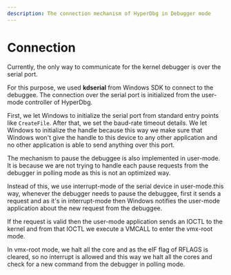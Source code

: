 ```yaml
---
description: The connection mechanism of HyperDbg in Debugger mode
---
```


# Connection

Currently, the only way to communicate for the kernel debugger is over the serial port.

For this purpose, we used **kdserial** from Windows SDK to connect to the debuggee. The connection over the serial port is initialized from the user-mode controller of HyperDbg.

First, we let Windows to initialize the serial port from standard entry points like `CreateFile`. After that, we set the baud-rate timeout details. We let Windows to initialize the handle because this way we make sure that Windows won't give the handle to this device to any other application and no other application is able to send anything over this port.

The mechanism to pause the debuggee is also implemented in user-mode. It is because we are not trying to handle each pause requests from the debugger in polling mode as this is not an optimized way.

Instead of this, we use interrupt-mode of the serial device in user-mode.this way, whenever the debugger needs to pause the debuggee, first it sends a request and as it's in interrupt-mode then Windows notifies the user-mode application about the new request from the debuggee. 

If the request is valid then the user-mode application sends an IOCTL to the kernel and from that IOCTL we execute a VMCALL to enter the vmx-root mode.

In vmx-root mode, we halt all the core and as the eIF flag of RFLAGS is cleared, so no interrupt is allowed and this way we halt all the cores and check for a new command from the debugger in polling mode. 

